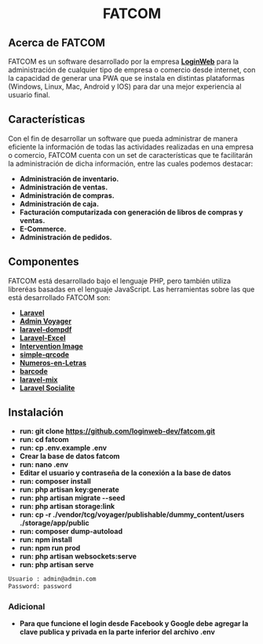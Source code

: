 <h1 align="center">FATCOM</h1>

## Acerca de FATCOM

FATCOM es un software desarrollado por la empresa **[LoginWeb](https://loginweb.net/)** para la administración de cualquier tipo de empresa o comercio desde internet, con la capacidad de generar una PWA que se instala en distintas plataformas (Windows, Linux, Mac, Android y IOS) para dar una mejor experiencia al usuario final.

## Características

Con el fin de desarrollar un software que pueda administrar de manera eficiente la información de todas las actividades realizadas en una empresa o comercio, FATCOM cuenta con un set de características que te facilitarán la administración de dicha información, entre las cuales podemos destacar:

- **Administración de inventario.**
- **Administración de ventas.**
- **Administración de compras.**
- **Administración de caja.**
- **Facturación computarizada con generación de libros de compras y ventas.**
- **E-Commerce.**
- **Administración de pedidos.**


## Componentes

FATCOM está desarrollado bajo el lenguaje PHP, pero también utiliza libreréas basadas en el lenguaje JavaScript. Las herramientas sobre las que está desarrollado FATCOM son:

- **[Laravel](https://vehikl.com/)**
- **[Admin Voyager](https://tighten.co)**
- **[laravel-dompdf](https://github.com/barryvdh/laravel-dompdf)**
- **[Laravel-Excel](https://github.com/Maatwebsite/Laravel-Excel)**
- **[Intervention Image](http://image.intervention.io/)**
- **[simple-qrcode](https://github.com/SimpleSoftwareIO/simple-qrcode)**
- **[Numeros-en-Letras](https://github.com/villca/Numeros-en-Letras)**
- **[barcode](https://github.com/milon/barcode)**
- **[laravel-mix](https://laravel.com/docs/5.8/mix)**
- **[Laravel Socialite](https://laravel.com/docs/5.8/socialite)**


## Instalación

- **run: git clone https://github.com/loginweb-dev/fatcom.git**
- **run: cd fatcom**
- **run: cp .env.example .env**
- **Crear la base de datos fatcom**
- **run: nano .env**
- **Editar el usuario y contraseña de la conexión a la base de datos**
- **run: composer install**
- **run: php artisan key:generate**
- **run: php artisan migrate --seed**
- **run: php artisan storage:link**
- **run: cp -r ./vendor/tcg/voyager/publishable/dummy_content/users ./storage/app/public**
- **run: composer dump-autoload**
- **run: npm install**
- **run: npm run prod**
- **run: php artisan websockets:serve**
- **run: php artisan serve**

```bash
Usuario : admin@admin.com
Password: password
```

### Adicional

- **Para que funcione el login desde Facebook y Google debe agregar la clave publica y privada en la parte inferior del archivo .env**